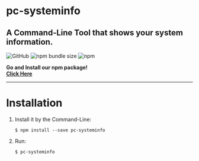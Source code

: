 # pc-systeminfo
## A Command-Line Tool that shows your system information.

![GitHub](https://img.shields.io/github/license/JediThePro/pc-systeminfo?label=License)
![npm bundle size](https://img.shields.io/bundlephobia/min/pc-systeminfo?label=NPM%20Version)
![npm](https://img.shields.io/npm/dw/pc-systeminfo?label=Downloads)

**Go and Install our npm package!**<br>
**[Click Here](https://npmjs.com/package/pc-systeminfo)**

---
# Installation

1. Install it by the Command-Line:

   ```
   $ npm install --save pc-systeminfo
   ```

2. Run:

   ```
   $ pc-systeminfo
   ```
